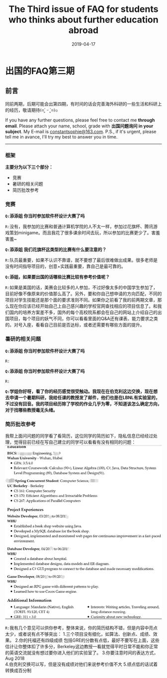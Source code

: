 ﻿---
layout: post
title: The Third issue of FAQ for students who thinks about further education abroad
date: 2019-04-17
categories: blog
tags: Daily
description: FAQ for Chinese students who think about getting further education abroad.
---

# 出国的FAQ第三期

## 前言
同前两期，后期可能会出第四期，有时间的话会完善海外科研的一些生活和科研上的经历，敬请期待꒰⌗´͈ ᵕ `͈⌗꒱৩

If you have any further questions, please feel free to contact me **through email**. Please attach your name, school, grade with **出国问题询问 in your subject**. My E-mail is constantsophie@163.com. P.S., if it's urgent, please tell me in avance, I'll try my best to answer you in time.

---

### 框架
**主要分为以下三个部分：**
- 竞赛
- 暑研的相关问题
- 简历批改参考

### 竞赛

**`Q:`添添姐  你当时参加软件杯设计大赛了吗**

`R:`没有，我参加的比赛和普通计算机学院的人不太一样，参加过花旗杯、腾讯游戏策划minigame。而且我花了很多课余时间去玩，所以参加的比赛更少了。害羞害羞~

**`Q:`添添姐  我们花旗杯这类型的比赛有什么要注意的？**

`R:`队员最重要，如果不认识不靠谱，就不要想了最后很难做出成果。很多老师是没有时间指导项目的，创意+实践最重要，靠自己是最可靠的。

**`Q:`添姐，如果要出国的话哪些比赛比较有参考价值呢？**

`R:`如果是美国的话，美赛会比较多的人参加，不过好像太多的中国学生参加了，目前好像不像原来的价值那么高了。另外，要和你自己想申请的方向匹配，不同的项目对学生技能还是那个面的要求准则不同。如果你之前看了我的前两期文章，那么现在你应该已经开始自己上自己感兴趣的学校官网查找相应的项目信息了。和我们国内的培养方案差不多，国外的每个高校院系都会在自己的网站上介绍自己的出国项目，每个项目的妖气不同，你可以看看里面的Q&A还有课表、能力要求之类的。对号入座，看看自己目前是否达标，或者还需要有哪些方面的提升。

### 暑研的相关问题

**`Q:`添添姐  你当时参加软件杯设计大赛了吗**

`R:`

**`Q:`添添姐  你当时参加软件杯设计大赛了吗**

`R:`

**`Q:`学姐你好呀，看了你的经历感觉很受触动。我现在在伯克利这边交换，现在想去申请一个暑期科研，我给任课的教授发了邮件，他们也是在LBNL有实验室的，不过没有回音。我的项目经历除了学校的作业几乎为零，不知道该怎么确定方向，对于找哪些教授毫无头绪。**

### 简历批改参考

我帮上面问问题的同学看了看简历，这位同学的简历如下，隐私信息已经经过处理，觉得目前已经在写自己建立的同学可以看看有没有相同的问题：
![](https://raw.githubusercontent.com/SophieCXT/blog.io/master/img/daily/CVboy.png)

`R:`我有几个意见可以供你参考，整体来说，你的简历结构不错，但是内容中亮点太少，或者说有点不够突出：
1.三个项目没有细化，如算法、创新点、成绩、效果。
2.你的托福还有四级成绩 包括GRE的分数有点低，最好不要写在上面，这些估计让你整体扣了许多分，Berkeley这边教授一看就觉得平时日常不能和你正常的英语交流就没有想过要你进入他们的实验室了。
3.你要注意时间的表达方式，Aug 2018  
4.伯克利交换可以写，但是没有成绩对他们来说参考价值不大 
5.绩点低的话试着转换成百分制

